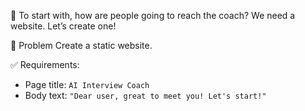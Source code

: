 🤔 To start with, how are people going to reach the coach?
We need a website. Let’s create one!

🎯 Problem
Create a static website.

✅ Requirements:
- Page title: `AI Interview Coach`
- Body text: `"Dear user, great to meet you! Let's start!"`